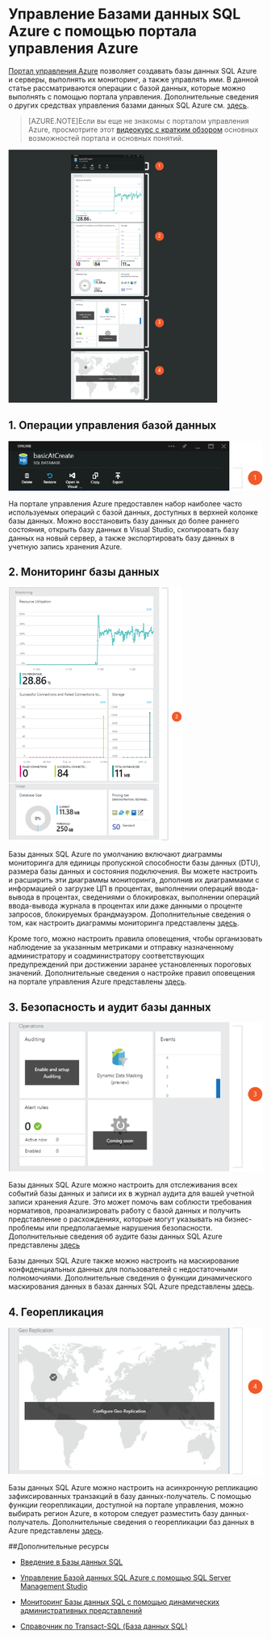 <properties 
	pageTitle="Управление Базами данных SQL Azure с помощью портала управления Azure" 
	description="Узнайте, как использовать портал управления Azure для управления реляционной базой данных в облаке с помощью портала управления Azure." 
	services="sql-database" 
	documentationCenter="" 
	authors="stevestein" 
	manager="jeffreyg" 
	editor=""/>

<tags 
	ms.service="sql-database" 
	ms.devlang="NA" 
	ms.workload="data-management" 
	ms.topic="article" 
	ms.tgt_pltfrm="NA" 
	ms.date="04/14/2015" 
	ms.author="sstein"/>


# Управление Базами данных SQL Azure с помощью портала управления Azure

 [Портал управления Azure][Management Portal] позволяет создавать базы данных SQL Azure и серверы, выполнять их мониторинг, а также управлять ими. В данной статье рассматриваются операции с базой данных, которые можно выполнять с помощью портала управления. Дополнительные сведения о других средствах управления базами данных SQL Azure см. [здесь][AzureDb management overview].

>[AZURE.NOTE]Если вы еще не знакомы с порталом управления Azure, просмотрите этот [видеокурс с кратким обзором][Azure Portal Tour] основных возможностей портала и основных понятий.

![Обзор базы данных](./media/sql-database-manage-portal/sqldatabase_annotated.png)

## 1. Операции управления базой данных
![Операции управления базой данных](./media/sql-database-manage-portal/sqldatabase_actions.png)

На портале управления Azure предоставлен набор наиболее часто используемых операций с базой данных, доступных в верхней колонке базы данных. Можно восстановить базу данных до более раннего состояния, открыть базу данных в Visual Studio, скопировать базу данных на новый сервер, а также экспортировать базу данных в учетную запись хранения Azure.

## 2. Мониторинг базы данных
![Мониторинг базы данных](./media/sql-database-manage-portal/sqldatabase_monitoring.png)

Базы данных SQL Azure по умолчанию включают диаграммы мониторинга для единицы пропускной способности базы данных (DTU), размера базы данных и состояния подключения. Вы можете настроить и расширить эти диаграммы мониторинга, дополнив их диаграммами с информацией о загрузке ЦП в процентах, выполнении операций ввода-вывода в процентах, сведениями о блокировках, выполнении операций ввода-вывода журнала в процентах или даже данными о проценте запросов, блокируемых брандмауэром. Дополнительные сведения о том, как настроить диаграммы мониторинга представлены [здесь][Azure part monitoring].

Кроме того, можно настроить правила оповещения, чтобы организовать наблюдение за указанным метриками и отправку назначенному администратору и соадминистратору соответствующих предупреждений при достижении заранее установленных пороговых значений. Дополнительные сведения о настройке правил оповещения на портале управления Azure представлены [здесь][Azure part monitoring].

## 3. Безопасность и аудит базы данных
![Безопасность базы данных](./media/sql-database-manage-portal/sqldatabase_security.png)

Базы данных SQL Azure можно настроить для отслеживания всех событий базы данных и записи их в журнал аудита для вашей учетной записи хранения Azure. Это может помочь вам соблюсти требования нормативов, проанализировать работу с базой данных и получить представление о расхождениях, которые могут указывать на бизнес-проблемы или предполагаемые нарушения безопасности. Дополнительные сведения об аудите базы данных SQL Azure представлены [здесь][AzureDb Auditing]

Базы данных SQL Azure также можно настроить на маскирование конфиденциальных данных для пользователей с недостаточными полномочиями. Дополнительные сведения о функции динамического маскирования данных в базах данных SQL Azure представлены [здесь][AzureDb datamasking].

## 4. Георепликация
![Георепликация](./media/sql-database-manage-portal/sqldatabase_georeplication.png)

Базы данных SQL Azure можно настроить на асинхронную репликацию зафиксированных транзакций в базу данных-получатель. С помощью функции георепликации, доступной на портале управления, можно выбирать регион Azure, в котором следует разместить базу данных-получатель. Дополнительные сведения о георепликации баз данных в Azure представлены [здесь][Database geo-replication].

##Дополнительные ресурсы
* [Введение в Базы данных SQL][]   
* [Управление Базой данных SQL Azure с помощью SQL Server Management Studio][]   
* [Мониторинг Базы данных SQL с помощью динамических административных представлений][]   
* [Справочник по Transact-SQL (База данных SQL)][]
  
  [Azure Portal Tour]: https://go.microsoft.com/fwlink/?LinkID=522341
  [Management Portal]: https://portal.azure.com
  [Azure part monitoring]: ../documentdb-monitor-accounts.md
  [AzureDb management overview]: http://azure.microsoft.com/blog/2014/12/22/client-tooling-updates-for-azure-sql-database/
  [Введение в Базы данных SQL]: http://azure.microsoft.com/services/sql-database
  [Database geo-replication]: http://azure.microsoft.com/blog/2014/07/12/spotlight-on-sql-database-active-geo-replication/
  [Управление Базой данных SQL Azure с помощью SQL Server Management Studio]: sql-database-manage-azure-ssms.md
  [Мониторинг Базы данных SQL с помощью динамических административных представлений]: http://msdn.microsoft.com/library/windowsazure/ff394114.aspx
  [Справочник по Transact-SQL (База данных SQL)]: http://msdn.microsoft.com/library/bb510741(v=sql.120).aspx
  [AzureDb Auditing]: http://azure.microsoft.com/documentation/articles/sql-database-auditing-get-started/
  [AzureDb datamasking]: http://azure.microsoft.com/documentation/articles/sql-database-dynamic-data-masking-get-started/

 

<!---HONumber=58--> 
